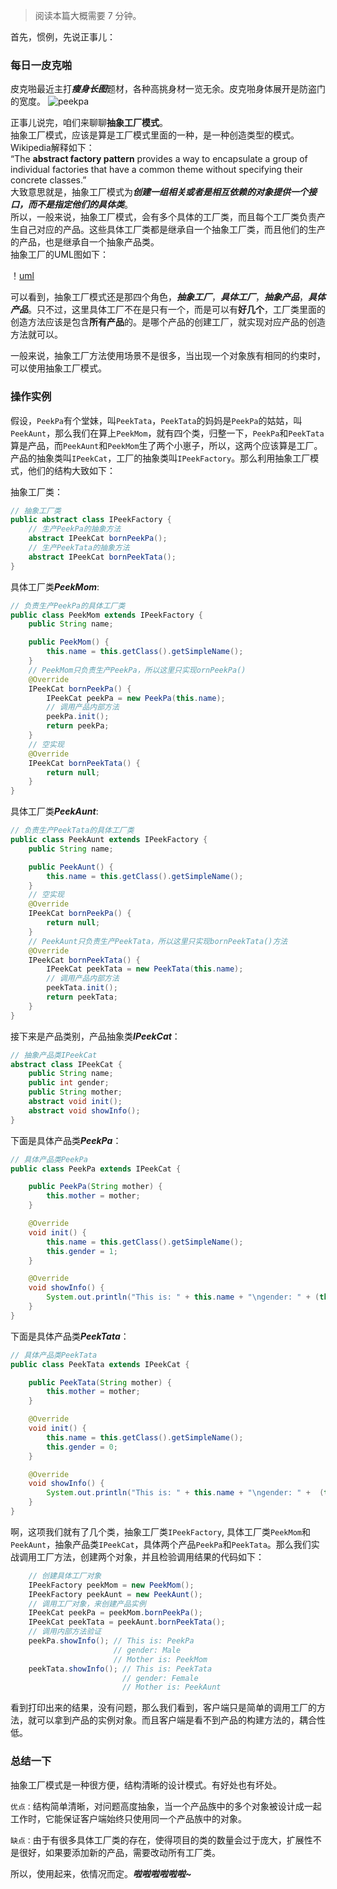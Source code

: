 > 阅读本篇大概需要 7 分钟。  

首先，惯例，先说正事儿：
### 每日一皮克啪
皮克啪最近主打***瘦身长图***题材，各种高挑身材一览无余。皮克啪身体展开是防盗门的宽度。
![peekpa]()

正事儿说完，咱们来聊聊**抽象工厂模式**。  
抽象工厂模式，应该是算是工厂模式里面的一种，是一种创造类型的模式。Wikipedia解释如下：  
“The **abstract factory pattern** provides a way to encapsulate a group of individual factories that have a common theme without specifying their concrete classes.”  
大致意思就是，抽象工厂模式为***创建一组相关或者是相互依赖的对象提供一个接口，而不是指定他们的具体类***。  
所以，一般来说，抽象工厂模式，会有多个具体的工厂类，而且每个工厂类负责产生自己对应的产品。这些具体工厂类都是继承自一个抽象工厂类，而且他们的生产的产品，也是继承自一个抽象产品类。  
抽象工厂的UML图如下：  

！[uml](https://github.com/SwyftG/DesignPatternExample/blob/dev/src/DP_05_AbstractFactoryPattern/img/abstract_factory_pattern.jpg)

可以看到，抽象工厂模式还是那四个角色，***抽象工厂***，***具体工厂***，***抽象产品***，***具体产品***。只不过，这里具体工厂不在是只有一个，而是可以有**好几个**，工厂类里面的创造方法应该是包含**所有产品**的。是哪个产品的创建工厂，就实现对应产品的创造方法就可以。

一般来说，抽象工厂方法使用场景不是很多，当出现一个对象族有相同的约束时，可以使用抽象工厂模式。

### 操作实例
假设，`PeekPa`有个堂妹，叫`PeekTata`，`PeekTata`的妈妈是`PeekPa`的姑姑，叫`PeekAunt`，那么我们在算上`PeekMom`，就有四个类，归整一下，`PeekPa`和`PeekTata`算是产品，而`PeekAunt`和`PeekMom`生了两个小崽子，所以，这两个应该算是工厂。产品的抽象类叫`IPeekCat`，工厂的抽象类叫`IPeekFactory`。那么利用抽象工厂模式，他们的结构大致如下：  

抽象工厂类：
```JAVA
// 抽象工厂类
public abstract class IPeekFactory {
    // 生产PeekPa的抽象方法
    abstract IPeekCat bornPeekPa();
    // 生产PeekTata的抽象方法
    abstract IPeekCat bornPeekTata();
}
```
具体工厂类***PeekMom***:
```JAVA
// 负责生产PeekPa的具体工厂类
public class PeekMom extends IPeekFactory {
    public String name;

    public PeekMom() {
        this.name = this.getClass().getSimpleName();
    }
    // PeekMom只负责生产PeekPa，所以这里只实现ornPeekPa()
    @Override
    IPeekCat bornPeekPa() {
        IPeekCat peekPa = new PeekPa(this.name);
        // 调用产品内部方法
        peekPa.init();
        return peekPa;
    }
    // 空实现
    @Override
    IPeekCat bornPeekTata() {
        return null;
    }
}
```
具体工厂类***PeekAunt***:
```JAVA
// 负责生产PeekTata的具体工厂类
public class PeekAunt extends IPeekFactory {
    public String name;

    public PeekAunt() {
        this.name = this.getClass().getSimpleName();
    }
    // 空实现
    @Override
    IPeekCat bornPeekPa() {
        return null;
    }
    // PeekAunt只负责生产PeekTata，所以这里只实现bornPeekTata()方法
    @Override
    IPeekCat bornPeekTata() {
        IPeekCat peekTata = new PeekTata(this.name);
        // 调用产品内部方法
        peekTata.init();
        return peekTata;
    }
}
```
接下来是产品类别，产品抽象类***IPeekCat***：
```JAVA
// 抽象产品类IPeekCat
abstract class IPeekCat {
    public String name;
    public int gender;
    public String mother;
    abstract void init();
    abstract void showInfo();
}
```
下面是具体产品类***PeekPa***：
```JAVA
// 具体产品类PeekPa
public class PeekPa extends IPeekCat {

    public PeekPa(String mother) {
        this.mother = mother;
    }

    @Override
    void init() {
        this.name = this.getClass().getSimpleName();
        this.gender = 1;
    }

    @Override
    void showInfo() {
        System.out.println("This is: " + this.name + "\ngender: " + (this.gender == 0 ? "Female" : "Male") + "\nMother is: " + this.mother);
    }
}

```
下面是具体产品类***PeekTata***：
```JAVA
// 具体产品类PeekTata
public class PeekTata extends IPeekCat {

    public PeekTata(String mother) {
        this.mother = mother;
    }

    @Override
    void init() {
        this.name = this.getClass().getSimpleName();
        this.gender = 0;
    }

    @Override
    void showInfo() {
        System.out.println("This is: " + this.name + "\ngender: " +  (this.gender == 0 ? "Female" : "Male") + "\nMother is: " + this.mother);
    }
}

```
啊，这项我们就有了几个类，抽象工厂类`IPeekFactory`, 具体工厂类`PeekMom`和`PeekAunt`，抽象产品类`IPeekCat`，具体两个产品`PeekPa`和`PeekTata`。那么我们实战调用工厂方法，创建两个对象，并且检验调用结果的代码如下：
```JAVA
    // 创建具体工厂对象
    IPeekFactory peekMom = new PeekMom();
    IPeekFactory peekAunt = new PeekAunt();
    // 调用工厂对象，来创建产品实例
    IPeekCat peekPa = peekMom.bornPeekPa();
    IPeekCat peekTata = peekAunt.bornPeekTata();
    // 调用内部方法验证
    peekPa.showInfo(); // This is: PeekPa
                       // gender: Male 
                       // Mother is: PeekMom
    peekTata.showInfo(); // This is: PeekTata
                         // gender: Female
                         // Mother is: PeekAunt
```
看到打印出来的结果，没有问题，那么我们看到，客户端只是简单的调用工厂的方法，就可以拿到产品的实例对象。而且客户端是看不到产品的构建方法的，耦合性低。
### 总结一下
抽象工厂模式是一种很方便，结构清晰的设计模式。有好处也有坏处。  

`优点：`结构简单清晰，对问题高度抽象，当一个产品族中的多个对象被设计成一起工作时，它能保证客户端始终只使用同一个产品族中的对象。  

`缺点：`由于有很多具体工厂类的存在，使得项目的类的数量会过于庞大，扩展性不是很好，如果要添加新的产品，需要改动所有工厂类。  

所以，使用起来，依情况而定。***啦啦啦啦啦啦~***